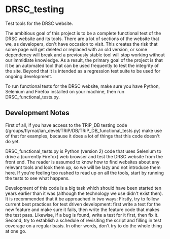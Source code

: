DRSC_testing
============

Test tools for the DRSC website.

The ambitious goal of this project is to be a complete functional test
of the DRSC website and its tools.  There are a lot of sections of the
website that we, as developers, don't have occasion to visit.  This
creates the risk that some page will get deleted or replaced with an
old version, or some dependency will break and a previously stable
tool will stop working without our immidiate knowledge.  As a result,
the primary goal of the project is that it be an automated tool that
can be used frequently to test the integrity of the site.  Beyond that
it is intended as a regression test suite to be used for ongoing
development.

To run functional tests for the DRSC website, make sure you have
Python, Selenium and Firefox installed on your machine, then run
DRSC_functional_tests.py.


Development Notes
-----------------
First of all, if you have access to the TRiP_DB testing code
(/groups/flyrnai/ian_devel/TRiP/DB/TRiP_DB_functional_tests.py) make
use of that for examples, because it does a lot of things that this
code doesn't do yet.

DRSC_functional_tests.py is Python (version 2) code that uses Selenium
to drive a (currently Firefox) web browser and test the DRSC website
from the front end.  The reader is assumed to know how to find
websites about any relevant tools and look them up, so we will be lazy
and not introduce them here.  If you're feeling too rushed to read up
on all the tools, start by running the tests to see what happens.

Development of this code is a big task which should have been started
ten years earlier than it was (although the technology we use didn't
exist then).  It is recommended that it be approached in two ways:
Firstly, try to follow current best practices for test driven
development: first write a test for the new feature and make sure it
fails, then write the feature code that makes the test pass.
Likewise, if a bug is found, write a test for it first, then fix it.
Second, try to establish a schedule of revisiting the script and
filling in test coverage on a regular basis.  In other words, don't
try to do the whole thing at one go.
